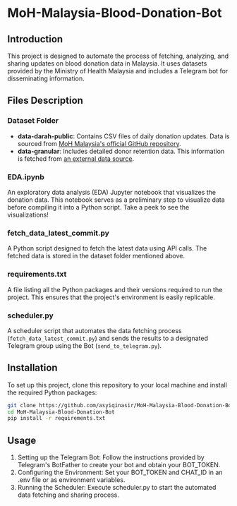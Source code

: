 # MoH-Malaysia-Blood-Donation-Bot

## Introduction
This project is designed to automate the process of fetching, analyzing, and sharing updates on blood donation data in Malaysia. It uses datasets provided by the Ministry of Health Malaysia and includes a Telegram bot for disseminating information.

## Files Description

### Dataset Folder
- **data-darah-public**: Contains CSV files of daily donation updates. Data is sourced from [MoH Malaysia's official GitHub repository](https://github.com/MoH-Malaysia/data-darah-public).
- **data-granular**: Includes detailed donor retention data. This information is fetched from [an external data source](https://dub.sh/ds-data-granular).

### EDA.ipynb
An exploratory data analysis (EDA) Jupyter notebook that visualizes the donation data. This notebook serves as a preliminary step to visualize data before compiling it into a Python script. Take a peek to see the visualizations!

### fetch_data_latest_commit.py
A Python script designed to fetch the latest data using API calls. The fetched data is stored in the dataset folder mentioned above.

### requirements.txt
A file listing all the Python packages and their versions required to run the project. This ensures that the project's environment is easily replicable.

### scheduler.py
A scheduler script that automates the data fetching process (`fetch_data_latest_commit.py`) and sends the results to a designated Telegram group using the Bot (`send_to_telegram.py`).

## Installation

To set up this project, clone this repository to your local machine and install the required Python packages:

```bash
git clone https://github.com/asyiqinasir/MoH-Malaysia-Blood-Donation-Bot.git
cd MoH-Malaysia-Blood-Donation-Bot
pip install -r requirements.txt
```

## Usage
1. Setting up the Telegram Bot: Follow the instructions provided by Telegram's BotFather to create your bot and obtain your BOT_TOKEN.
2. Configuring the Environment: Set your BOT_TOKEN and CHAT_ID in an .env file or as environment variables.
3. Running the Scheduler: Execute scheduler.py to start the automated data fetching and sharing process.
